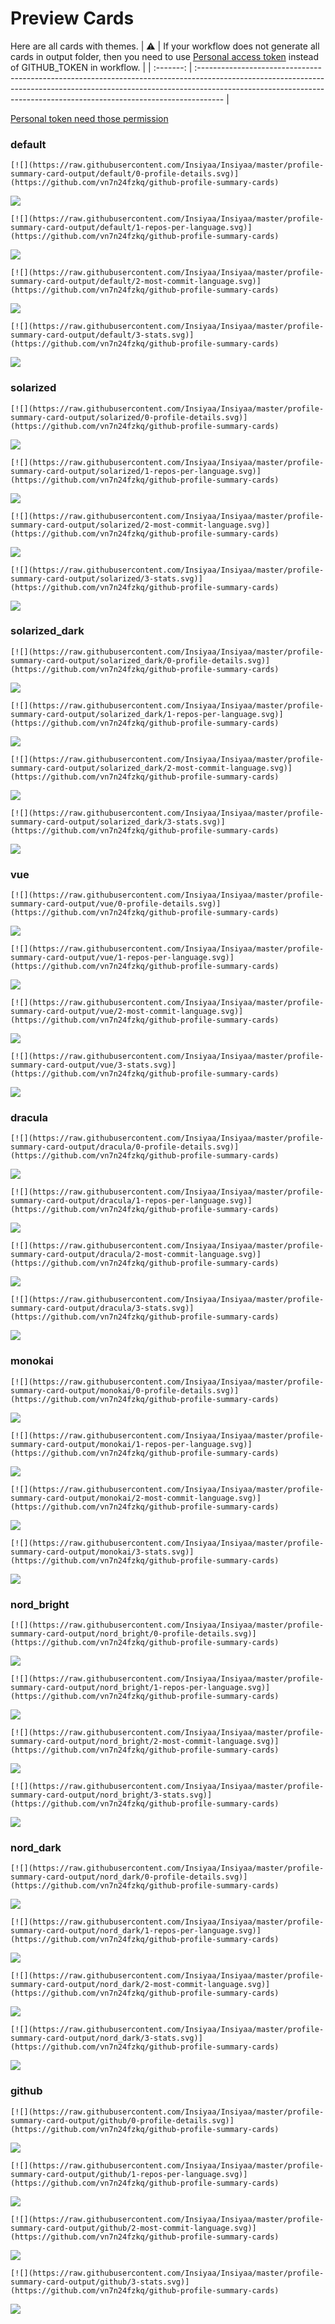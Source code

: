 
# Preview Cards

Here are all cards with themes.
| :warning: | If your workflow does not generate all cards in output folder, then you need to use [Personal access token](https://docs.github.com/en/actions/configuring-and-managing-workflows/creating-and-storing-encrypted-secrets) instead of GITHUB_TOKEN in workflow. |
| :-------: | :------------------------------------------------------------------------------------------------------------------------------------------------------------------------------------------------------------------------------------------------ |

[Personal token need those permission](https://github.com/vn7n24fzkq/github-profile-summary-cards/wiki/Personal-access-token-permissions)


### default


```
[![](https://raw.githubusercontent.com/Insiyaa/Insiyaa/master/profile-summary-card-output/default/0-profile-details.svg)](https://github.com/vn7n24fzkq/github-profile-summary-cards)
```
![](https://raw.githubusercontent.com/Insiyaa/Insiyaa/master/profile-summary-card-output/default/0-profile-details.svg)


```
[![](https://raw.githubusercontent.com/Insiyaa/Insiyaa/master/profile-summary-card-output/default/1-repos-per-language.svg)](https://github.com/vn7n24fzkq/github-profile-summary-cards)
```
![](https://raw.githubusercontent.com/Insiyaa/Insiyaa/master/profile-summary-card-output/default/1-repos-per-language.svg)


```
[![](https://raw.githubusercontent.com/Insiyaa/Insiyaa/master/profile-summary-card-output/default/2-most-commit-language.svg)](https://github.com/vn7n24fzkq/github-profile-summary-cards)
```
![](https://raw.githubusercontent.com/Insiyaa/Insiyaa/master/profile-summary-card-output/default/2-most-commit-language.svg)


```
[![](https://raw.githubusercontent.com/Insiyaa/Insiyaa/master/profile-summary-card-output/default/3-stats.svg)](https://github.com/vn7n24fzkq/github-profile-summary-cards)
```
![](https://raw.githubusercontent.com/Insiyaa/Insiyaa/master/profile-summary-card-output/default/3-stats.svg)


### solarized


```
[![](https://raw.githubusercontent.com/Insiyaa/Insiyaa/master/profile-summary-card-output/solarized/0-profile-details.svg)](https://github.com/vn7n24fzkq/github-profile-summary-cards)
```
![](https://raw.githubusercontent.com/Insiyaa/Insiyaa/master/profile-summary-card-output/solarized/0-profile-details.svg)


```
[![](https://raw.githubusercontent.com/Insiyaa/Insiyaa/master/profile-summary-card-output/solarized/1-repos-per-language.svg)](https://github.com/vn7n24fzkq/github-profile-summary-cards)
```
![](https://raw.githubusercontent.com/Insiyaa/Insiyaa/master/profile-summary-card-output/solarized/1-repos-per-language.svg)


```
[![](https://raw.githubusercontent.com/Insiyaa/Insiyaa/master/profile-summary-card-output/solarized/2-most-commit-language.svg)](https://github.com/vn7n24fzkq/github-profile-summary-cards)
```
![](https://raw.githubusercontent.com/Insiyaa/Insiyaa/master/profile-summary-card-output/solarized/2-most-commit-language.svg)


```
[![](https://raw.githubusercontent.com/Insiyaa/Insiyaa/master/profile-summary-card-output/solarized/3-stats.svg)](https://github.com/vn7n24fzkq/github-profile-summary-cards)
```
![](https://raw.githubusercontent.com/Insiyaa/Insiyaa/master/profile-summary-card-output/solarized/3-stats.svg)


### solarized_dark


```
[![](https://raw.githubusercontent.com/Insiyaa/Insiyaa/master/profile-summary-card-output/solarized_dark/0-profile-details.svg)](https://github.com/vn7n24fzkq/github-profile-summary-cards)
```
![](https://raw.githubusercontent.com/Insiyaa/Insiyaa/master/profile-summary-card-output/solarized_dark/0-profile-details.svg)


```
[![](https://raw.githubusercontent.com/Insiyaa/Insiyaa/master/profile-summary-card-output/solarized_dark/1-repos-per-language.svg)](https://github.com/vn7n24fzkq/github-profile-summary-cards)
```
![](https://raw.githubusercontent.com/Insiyaa/Insiyaa/master/profile-summary-card-output/solarized_dark/1-repos-per-language.svg)


```
[![](https://raw.githubusercontent.com/Insiyaa/Insiyaa/master/profile-summary-card-output/solarized_dark/2-most-commit-language.svg)](https://github.com/vn7n24fzkq/github-profile-summary-cards)
```
![](https://raw.githubusercontent.com/Insiyaa/Insiyaa/master/profile-summary-card-output/solarized_dark/2-most-commit-language.svg)


```
[![](https://raw.githubusercontent.com/Insiyaa/Insiyaa/master/profile-summary-card-output/solarized_dark/3-stats.svg)](https://github.com/vn7n24fzkq/github-profile-summary-cards)
```
![](https://raw.githubusercontent.com/Insiyaa/Insiyaa/master/profile-summary-card-output/solarized_dark/3-stats.svg)


### vue


```
[![](https://raw.githubusercontent.com/Insiyaa/Insiyaa/master/profile-summary-card-output/vue/0-profile-details.svg)](https://github.com/vn7n24fzkq/github-profile-summary-cards)
```
![](https://raw.githubusercontent.com/Insiyaa/Insiyaa/master/profile-summary-card-output/vue/0-profile-details.svg)


```
[![](https://raw.githubusercontent.com/Insiyaa/Insiyaa/master/profile-summary-card-output/vue/1-repos-per-language.svg)](https://github.com/vn7n24fzkq/github-profile-summary-cards)
```
![](https://raw.githubusercontent.com/Insiyaa/Insiyaa/master/profile-summary-card-output/vue/1-repos-per-language.svg)


```
[![](https://raw.githubusercontent.com/Insiyaa/Insiyaa/master/profile-summary-card-output/vue/2-most-commit-language.svg)](https://github.com/vn7n24fzkq/github-profile-summary-cards)
```
![](https://raw.githubusercontent.com/Insiyaa/Insiyaa/master/profile-summary-card-output/vue/2-most-commit-language.svg)


```
[![](https://raw.githubusercontent.com/Insiyaa/Insiyaa/master/profile-summary-card-output/vue/3-stats.svg)](https://github.com/vn7n24fzkq/github-profile-summary-cards)
```
![](https://raw.githubusercontent.com/Insiyaa/Insiyaa/master/profile-summary-card-output/vue/3-stats.svg)


### dracula


```
[![](https://raw.githubusercontent.com/Insiyaa/Insiyaa/master/profile-summary-card-output/dracula/0-profile-details.svg)](https://github.com/vn7n24fzkq/github-profile-summary-cards)
```
![](https://raw.githubusercontent.com/Insiyaa/Insiyaa/master/profile-summary-card-output/dracula/0-profile-details.svg)


```
[![](https://raw.githubusercontent.com/Insiyaa/Insiyaa/master/profile-summary-card-output/dracula/1-repos-per-language.svg)](https://github.com/vn7n24fzkq/github-profile-summary-cards)
```
![](https://raw.githubusercontent.com/Insiyaa/Insiyaa/master/profile-summary-card-output/dracula/1-repos-per-language.svg)


```
[![](https://raw.githubusercontent.com/Insiyaa/Insiyaa/master/profile-summary-card-output/dracula/2-most-commit-language.svg)](https://github.com/vn7n24fzkq/github-profile-summary-cards)
```
![](https://raw.githubusercontent.com/Insiyaa/Insiyaa/master/profile-summary-card-output/dracula/2-most-commit-language.svg)


```
[![](https://raw.githubusercontent.com/Insiyaa/Insiyaa/master/profile-summary-card-output/dracula/3-stats.svg)](https://github.com/vn7n24fzkq/github-profile-summary-cards)
```
![](https://raw.githubusercontent.com/Insiyaa/Insiyaa/master/profile-summary-card-output/dracula/3-stats.svg)


### monokai


```
[![](https://raw.githubusercontent.com/Insiyaa/Insiyaa/master/profile-summary-card-output/monokai/0-profile-details.svg)](https://github.com/vn7n24fzkq/github-profile-summary-cards)
```
![](https://raw.githubusercontent.com/Insiyaa/Insiyaa/master/profile-summary-card-output/monokai/0-profile-details.svg)


```
[![](https://raw.githubusercontent.com/Insiyaa/Insiyaa/master/profile-summary-card-output/monokai/1-repos-per-language.svg)](https://github.com/vn7n24fzkq/github-profile-summary-cards)
```
![](https://raw.githubusercontent.com/Insiyaa/Insiyaa/master/profile-summary-card-output/monokai/1-repos-per-language.svg)


```
[![](https://raw.githubusercontent.com/Insiyaa/Insiyaa/master/profile-summary-card-output/monokai/2-most-commit-language.svg)](https://github.com/vn7n24fzkq/github-profile-summary-cards)
```
![](https://raw.githubusercontent.com/Insiyaa/Insiyaa/master/profile-summary-card-output/monokai/2-most-commit-language.svg)


```
[![](https://raw.githubusercontent.com/Insiyaa/Insiyaa/master/profile-summary-card-output/monokai/3-stats.svg)](https://github.com/vn7n24fzkq/github-profile-summary-cards)
```
![](https://raw.githubusercontent.com/Insiyaa/Insiyaa/master/profile-summary-card-output/monokai/3-stats.svg)


### nord_bright


```
[![](https://raw.githubusercontent.com/Insiyaa/Insiyaa/master/profile-summary-card-output/nord_bright/0-profile-details.svg)](https://github.com/vn7n24fzkq/github-profile-summary-cards)
```
![](https://raw.githubusercontent.com/Insiyaa/Insiyaa/master/profile-summary-card-output/nord_bright/0-profile-details.svg)


```
[![](https://raw.githubusercontent.com/Insiyaa/Insiyaa/master/profile-summary-card-output/nord_bright/1-repos-per-language.svg)](https://github.com/vn7n24fzkq/github-profile-summary-cards)
```
![](https://raw.githubusercontent.com/Insiyaa/Insiyaa/master/profile-summary-card-output/nord_bright/1-repos-per-language.svg)


```
[![](https://raw.githubusercontent.com/Insiyaa/Insiyaa/master/profile-summary-card-output/nord_bright/2-most-commit-language.svg)](https://github.com/vn7n24fzkq/github-profile-summary-cards)
```
![](https://raw.githubusercontent.com/Insiyaa/Insiyaa/master/profile-summary-card-output/nord_bright/2-most-commit-language.svg)


```
[![](https://raw.githubusercontent.com/Insiyaa/Insiyaa/master/profile-summary-card-output/nord_bright/3-stats.svg)](https://github.com/vn7n24fzkq/github-profile-summary-cards)
```
![](https://raw.githubusercontent.com/Insiyaa/Insiyaa/master/profile-summary-card-output/nord_bright/3-stats.svg)


### nord_dark


```
[![](https://raw.githubusercontent.com/Insiyaa/Insiyaa/master/profile-summary-card-output/nord_dark/0-profile-details.svg)](https://github.com/vn7n24fzkq/github-profile-summary-cards)
```
![](https://raw.githubusercontent.com/Insiyaa/Insiyaa/master/profile-summary-card-output/nord_dark/0-profile-details.svg)


```
[![](https://raw.githubusercontent.com/Insiyaa/Insiyaa/master/profile-summary-card-output/nord_dark/1-repos-per-language.svg)](https://github.com/vn7n24fzkq/github-profile-summary-cards)
```
![](https://raw.githubusercontent.com/Insiyaa/Insiyaa/master/profile-summary-card-output/nord_dark/1-repos-per-language.svg)


```
[![](https://raw.githubusercontent.com/Insiyaa/Insiyaa/master/profile-summary-card-output/nord_dark/2-most-commit-language.svg)](https://github.com/vn7n24fzkq/github-profile-summary-cards)
```
![](https://raw.githubusercontent.com/Insiyaa/Insiyaa/master/profile-summary-card-output/nord_dark/2-most-commit-language.svg)


```
[![](https://raw.githubusercontent.com/Insiyaa/Insiyaa/master/profile-summary-card-output/nord_dark/3-stats.svg)](https://github.com/vn7n24fzkq/github-profile-summary-cards)
```
![](https://raw.githubusercontent.com/Insiyaa/Insiyaa/master/profile-summary-card-output/nord_dark/3-stats.svg)


### github


```
[![](https://raw.githubusercontent.com/Insiyaa/Insiyaa/master/profile-summary-card-output/github/0-profile-details.svg)](https://github.com/vn7n24fzkq/github-profile-summary-cards)
```
![](https://raw.githubusercontent.com/Insiyaa/Insiyaa/master/profile-summary-card-output/github/0-profile-details.svg)


```
[![](https://raw.githubusercontent.com/Insiyaa/Insiyaa/master/profile-summary-card-output/github/1-repos-per-language.svg)](https://github.com/vn7n24fzkq/github-profile-summary-cards)
```
![](https://raw.githubusercontent.com/Insiyaa/Insiyaa/master/profile-summary-card-output/github/1-repos-per-language.svg)


```
[![](https://raw.githubusercontent.com/Insiyaa/Insiyaa/master/profile-summary-card-output/github/2-most-commit-language.svg)](https://github.com/vn7n24fzkq/github-profile-summary-cards)
```
![](https://raw.githubusercontent.com/Insiyaa/Insiyaa/master/profile-summary-card-output/github/2-most-commit-language.svg)


```
[![](https://raw.githubusercontent.com/Insiyaa/Insiyaa/master/profile-summary-card-output/github/3-stats.svg)](https://github.com/vn7n24fzkq/github-profile-summary-cards)
```
![](https://raw.githubusercontent.com/Insiyaa/Insiyaa/master/profile-summary-card-output/github/3-stats.svg)


